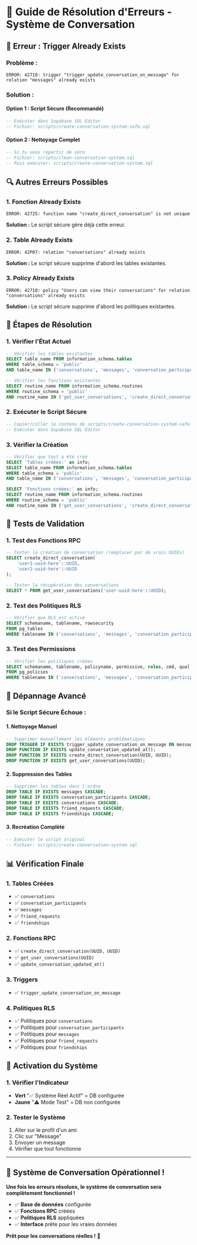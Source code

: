 # 🔧 Guide de Résolution d'Erreurs - Système de Conversation

## 🚨 **Erreur : Trigger Already Exists**

### **Problème :**
```
ERROR: 42710: trigger "trigger_update_conversation_on_message" for relation "messages" already exists
```

### **Solution :**

#### **Option 1 : Script Sécure (Recommandé)**
```sql
-- Exécuter dans Supabase SQL Editor
-- Fichier: scripts/create-conversation-system-safe.sql
```

#### **Option 2 : Nettoyage Complet**
```sql
-- Si tu veux repartir de zéro
-- Fichier: scripts/clean-conversation-system.sql
-- Puis exécuter: scripts/create-conversation-system.sql
```

## 🔍 **Autres Erreurs Possibles**

### **1. Fonction Already Exists**
```
ERROR: 42725: function name "create_direct_conversation" is not unique
```

**Solution :** Le script sécure gère déjà cette erreur.

### **2. Table Already Exists**
```
ERROR: 42P07: relation "conversations" already exists
```

**Solution :** Le script sécure supprime d'abord les tables existantes.

### **3. Policy Already Exists**
```
ERROR: 42710: policy "Users can view their conversations" for relation "conversations" already exists
```

**Solution :** Le script sécure supprime d'abord les politiques existantes.

## 🚀 **Étapes de Résolution**

### **1. Vérifier l'État Actuel**
```sql
-- Vérifier les tables existantes
SELECT table_name FROM information_schema.tables 
WHERE table_schema = 'public' 
AND table_name IN ('conversations', 'messages', 'conversation_participants');

-- Vérifier les fonctions existantes
SELECT routine_name FROM information_schema.routines 
WHERE routine_schema = 'public' 
AND routine_name IN ('get_user_conversations', 'create_direct_conversation');
```

### **2. Exécuter le Script Sécure**
```sql
-- Copier/coller le contenu de scripts/create-conversation-system-safe.sql
-- Exécuter dans Supabase SQL Editor
```

### **3. Vérifier la Création**
```sql
-- Vérifier que tout a été créé
SELECT 'Tables créées:' as info;
SELECT table_name FROM information_schema.tables 
WHERE table_schema = 'public' 
AND table_name IN ('conversations', 'messages', 'conversation_participants', 'friend_requests', 'friendships');

SELECT 'Fonctions créées:' as info;
SELECT routine_name FROM information_schema.routines 
WHERE routine_schema = 'public' 
AND routine_name IN ('get_user_conversations', 'create_direct_conversation');
```

## 🧪 **Tests de Validation**

### **1. Test des Fonctions RPC**
```sql
-- Tester la création de conversation (remplacer par de vrais UUIDs)
SELECT create_direct_conversation(
    'user1-uuid-here'::UUID, 
    'user2-uuid-here'::UUID
);

-- Tester la récupération des conversations
SELECT * FROM get_user_conversations('user-uuid-here'::UUID);
```

### **2. Test des Politiques RLS**
```sql
-- Vérifier que RLS est activé
SELECT schemaname, tablename, rowsecurity 
FROM pg_tables 
WHERE tablename IN ('conversations', 'messages', 'conversation_participants');
```

### **3. Test des Permissions**
```sql
-- Vérifier les politiques créées
SELECT schemaname, tablename, policyname, permissive, roles, cmd, qual 
FROM pg_policies 
WHERE tablename IN ('conversations', 'messages', 'conversation_participants');
```

## 🔧 **Dépannage Avancé**

### **Si le Script Sécure Échoue :**

#### **1. Nettoyage Manuel**
```sql
-- Supprimer manuellement les éléments problématiques
DROP TRIGGER IF EXISTS trigger_update_conversation_on_message ON messages;
DROP FUNCTION IF EXISTS update_conversation_updated_at();
DROP FUNCTION IF EXISTS create_direct_conversation(UUID, UUID);
DROP FUNCTION IF EXISTS get_user_conversations(UUID);
```

#### **2. Suppression des Tables**
```sql
-- Supprimer les tables dans l'ordre
DROP TABLE IF EXISTS messages CASCADE;
DROP TABLE IF EXISTS conversation_participants CASCADE;
DROP TABLE IF EXISTS conversations CASCADE;
DROP TABLE IF EXISTS friend_requests CASCADE;
DROP TABLE IF EXISTS friendships CASCADE;
```

#### **3. Recréation Complète**
```sql
-- Exécuter le script original
-- Fichier: scripts/create-conversation-system.sql
```

## 📊 **Vérification Finale**

### **1. Tables Créées**
- ✅ `conversations`
- ✅ `conversation_participants`
- ✅ `messages`
- ✅ `friend_requests`
- ✅ `friendships`

### **2. Fonctions RPC**
- ✅ `create_direct_conversation(UUID, UUID)`
- ✅ `get_user_conversations(UUID)`
- ✅ `update_conversation_updated_at()`

### **3. Triggers**
- ✅ `trigger_update_conversation_on_message`

### **4. Politiques RLS**
- ✅ Politiques pour `conversations`
- ✅ Politiques pour `conversation_participants`
- ✅ Politiques pour `messages`
- ✅ Politiques pour `friend_requests`
- ✅ Politiques pour `friendships`

## 🎯 **Activation du Système**

### **1. Vérifier l'Indicateur**
- **Vert** "✅ Système Réel Actif" = DB configurée
- **Jaune** "⚠️ Mode Test" = DB non configurée

### **2. Tester le Système**
1. Aller sur le profil d'un ami
2. Clic sur "Message"
3. Envoyer un message
4. Vérifier que tout fonctionne

---

## 🎉 **Système de Conversation Opérationnel !**

**Une fois les erreurs résolues, le système de conversation sera complètement fonctionnel !**

- ✅ **Base de données** configurée
- ✅ **Fonctions RPC** créées
- ✅ **Politiques RLS** appliquées
- ✅ **Interface** prête pour les vraies données

**Prêt pour les conversations réelles !** 🚀
